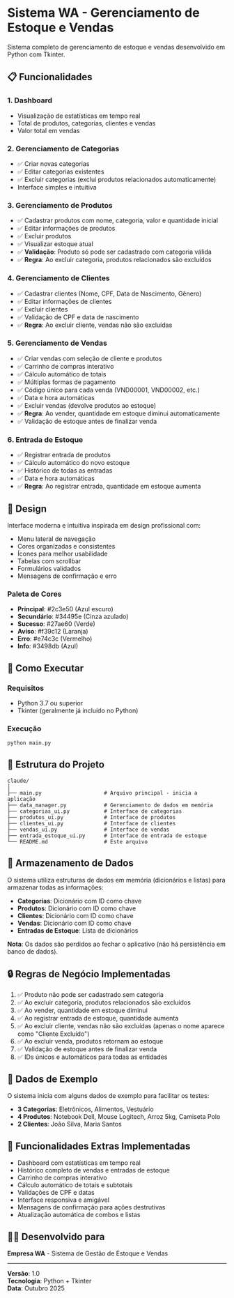 # Sistema WA - Gerenciamento de Estoque e Vendas

Sistema completo de gerenciamento de estoque e vendas desenvolvido em Python com Tkinter.

## 📋 Funcionalidades

### 1. Dashboard
- Visualização de estatísticas em tempo real
- Total de produtos, categorias, clientes e vendas
- Valor total em vendas

### 2. Gerenciamento de Categorias
- ✅ Criar novas categorias
- ✅ Editar categorias existentes
- ✅ Excluir categorias (exclui produtos relacionados automaticamente)
- Interface simples e intuitiva

### 3. Gerenciamento de Produtos
- ✅ Cadastrar produtos com nome, categoria, valor e quantidade inicial
- ✅ Editar informações de produtos
- ✅ Excluir produtos
- ✅ Visualizar estoque atual
- ✅ **Validação**: Produto só pode ser cadastrado com categoria válida
- ✅ **Regra**: Ao excluir categoria, produtos relacionados são excluídos

### 4. Gerenciamento de Clientes
- ✅ Cadastrar clientes (Nome, CPF, Data de Nascimento, Gênero)
- ✅ Editar informações de clientes
- ✅ Excluir clientes
- ✅ Validação de CPF e data de nascimento
- ✅ **Regra**: Ao excluir cliente, vendas não são excluídas

### 5. Gerenciamento de Vendas
- ✅ Criar vendas com seleção de cliente e produtos
- ✅ Carrinho de compras interativo
- ✅ Cálculo automático de totais
- ✅ Múltiplas formas de pagamento
- ✅ Código único para cada venda (VND00001, VND00002, etc.)
- ✅ Data e hora automáticas
- ✅ Excluir vendas (devolve produtos ao estoque)
- ✅ **Regra**: Ao vender, quantidade em estoque diminui automaticamente
- ✅ Validação de estoque antes de finalizar venda

### 6. Entrada de Estoque
- ✅ Registrar entrada de produtos
- ✅ Cálculo automático do novo estoque
- ✅ Histórico de todas as entradas
- ✅ Data e hora automáticas
- ✅ **Regra**: Ao registrar entrada, quantidade em estoque aumenta

## 🎨 Design

Interface moderna e intuitiva inspirada em design profissional com:
- Menu lateral de navegação
- Cores organizadas e consistentes
- Ícones para melhor usabilidade
- Tabelas com scrollbar
- Formulários validados
- Mensagens de confirmação e erro

### Paleta de Cores
- **Principal**: #2c3e50 (Azul escuro)
- **Secundário**: #34495e (Cinza azulado)
- **Sucesso**: #27ae60 (Verde)
- **Aviso**: #f39c12 (Laranja)
- **Erro**: #e74c3c (Vermelho)
- **Info**: #3498db (Azul)

## 🚀 Como Executar

### Requisitos
- Python 3.7 ou superior
- Tkinter (geralmente já incluído no Python)

### Execução
```bash
python main.py
```

## 📁 Estrutura do Projeto

```
claude/
│
├── main.py                    # Arquivo principal - inicia a aplicação
├── data_manager.py            # Gerenciamento de dados em memória
├── categorias_ui.py           # Interface de categorias
├── produtos_ui.py             # Interface de produtos
├── clientes_ui.py             # Interface de clientes
├── vendas_ui.py               # Interface de vendas
├── entrada_estoque_ui.py      # Interface de entrada de estoque
└── README.md                  # Este arquivo
```

## 💾 Armazenamento de Dados

O sistema utiliza estruturas de dados em memória (dicionários e listas) para armazenar todas as informações:
- **Categorias**: Dicionário com ID como chave
- **Produtos**: Dicionário com ID como chave
- **Clientes**: Dicionário com ID como chave
- **Vendas**: Dicionário com ID como chave
- **Entradas de Estoque**: Lista de dicionários

**Nota**: Os dados são perdidos ao fechar o aplicativo (não há persistência em banco de dados).

## 🔒 Regras de Negócio Implementadas

1. ✅ Produto não pode ser cadastrado sem categoria
2. ✅ Ao excluir categoria, produtos relacionados são excluídos
3. ✅ Ao vender, quantidade em estoque diminui
4. ✅ Ao registrar entrada de estoque, quantidade aumenta
5. ✅ Ao excluir cliente, vendas não são excluídas (apenas o nome aparece como "Cliente Excluído")
6. ✅ Ao excluir venda, produtos retornam ao estoque
7. ✅ Validação de estoque antes de finalizar venda
8. ✅ IDs únicos e automáticos para todas as entidades

## 🧪 Dados de Exemplo

O sistema inicia com alguns dados de exemplo para facilitar os testes:

- **3 Categorias**: Eletrônicos, Alimentos, Vestuário
- **4 Produtos**: Notebook Dell, Mouse Logitech, Arroz 5kg, Camiseta Polo
- **2 Clientes**: João Silva, Maria Santos

## 🎯 Funcionalidades Extras Implementadas

- Dashboard com estatísticas em tempo real
- Histórico completo de vendas e entradas de estoque
- Carrinho de compras interativo
- Cálculo automático de totais e subtotais
- Validações de CPF e datas
- Interface responsiva e amigável
- Mensagens de confirmação para ações destrutivas
- Atualização automática de combos e listas

## 👨‍💻 Desenvolvido para

**Empresa WA** - Sistema de Gestão de Estoque e Vendas

---

**Versão**: 1.0  
**Tecnologia**: Python + Tkinter  
**Data**: Outubro 2025
